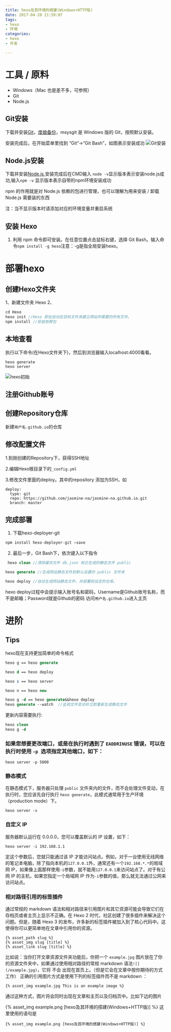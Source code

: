 ```yaml
---
title: hexo及其环境的搭建(Windows+HTTP版)
date: 2017-04-20 21:59:07
tags: 
- hexo
- 环境
categories:
- hexo
- 开发

---
```

# 工具 / 原料 

- Windows（Mac 也是差不多，可参照）  
- Git  
- Node.js

## Git安装
下载并安装[Git][1]，[度娘备份][2]，msysgit 是 Windows 版的 Git，按照默认安装。

安装完成后，在开始菜单里找到 “Git”->“Git Bash”，如图表示安装成功
![Git安装][3]

## Node.js安装
下载并安装[Node.js][4],安装完成后在CMD输入  `node -v`显示版本表示安装node.js成功,输入`npm -v` 显示版本表示自带的npm环境安装成功

npm 的作用就是对 Node.js 依赖的包进行管理，也可以理解为用来安装 / 卸载 Node.js 需要装的东西

注：当不显示版本时请添加对应的环境变量并重启系统

## 安装 Hexo

 1. 利用 npm 命令即可安装。在任意位置点击鼠标右键，选择 Git Bash。输入命令`npm install -g hexo`注意：-g是指全局安装hexo。
# 部署hexo
## 创建Hexo文件夹
1、新建文件夹 Hexo 
2、

``` scilab
cd Hexo
hexo init //Hexo 即会自动在目标文件夹建立网站所需要的所有文件。
npm install //安装依赖包
```
## 本地查看 
执行以下命令(在Hexo文件夹下)，然后到浏览器输入localhost:4000看看。

``` vbscript
hexo generate
hexo server
```
![hexo初始][5]

## 注册Github账号 
## 创建Repository仓库
新建`用户名.github.io`的仓库
## 修改配置文件 
1.到刚创建的Repository下，获得SSH地址

2.编辑Hexo根目录下的`_config.yml`

3.修改文件里面的deploy。其中的repository 添加为SSH，如

``` less
deploy:
  type: git
  repo: https://github.com/jasmine-na/jasmine-na.github.io.git
  branch: master
```
## 完成部署

 1. 下载hexo-deployer-git

``` sql
npm install hexo-deployer-git –save
```


 2. 最后一步，Git Bash下，依次键入以下指令

 

``` stata
 hexo clean //清除缓存文件 db.json 和已生成的静态文件 public

hexo generate //生成网站静态文件到默认设置的 public 文件夹

hexo deploy //自动生成网站静态文件，并部署到设定的仓库。
```
hexo deploy过程中会提示输入账号名和密码，Username是Github账号名称，而不是邮箱；Password就是Github的密码
访问`用户名.github.io`进入主页
# 进阶
## Tips 
hexo现在支持更加简单的命令格式

``` stata
hexo g == hexo generate

hexo d == hexo deploy

hexo s == hexo server

hexo n == hexo new

hexo g -d == hexo generate&&hexo deploy
hexo generate --watch  //监视文件变动并立即重新生成静态文件

```
更新内容需要执行:

``` stata
hexo clean
hexo g -d
```
### 如果您想要更改端口，或是在执行时遇到了 `EADDRINUSE` 错误，可以在执行时使用 `-p `选项指定其他端口，如下：
```
hexo server -p 5000

```
### 静态模式
在静态模式下，服务器只处理 `public` 文件夹内的文件，而不会处理文件变动，在执行时，您应该先自行执行 `hexo generate`，此模式通常用于生产环境（production mode）下。
```
hexo server -s
```

### 自定义 IP
服务器默认运行在 0.0.0.0，您可以覆盖默认的 IP 设置，如下：
```
hexo server -i 192.168.1.1

```
定这个参数后，您就只能通过该 IP 才能访问站点。例如，对于一台使用无线网络的笔记本电脑，除了指向本机的`127.0.0.1`外，通常还有一个`192.168.*.*`的局域网 IP，如果像上面那样使用`-i`参数，就不能用`127.0.0.1`来访问站点了。对于有公网 IP 的主机，如果您指定一个局域网 IP 作为`-i`参数的值，那么就无法通过公网来访问站点。
### 相对路径引用的标签插件
通过常规的 markdown 语法和相对路径来引用图片和其它资源可能会导致它们在存档页或者主页上显示不正确。在 Hexo 2 时代，社区创建了很多插件来解决这个问题。但是，随着 Hexo 3 的发布，许多新的标签插件被加入到了核心代码中。这使得你可以更简单地在文章中引用你的资源。
```
{% asset_path slug %}
{% asset_img slug [title] %}
{% asset_link slug [title] %}
```
比如说：当你打开文章资源文件夹功能后，你把一个 `example.jpg` 图片放在了你的资源文件夹中，如果通过使用相对路径的常规 markdown 语法` ![](/example.jpg) `，它将 不会 出现在首页上。（但是它会在文章中按你期待的方式工作）
正确的引用图片方式是使用下列的标签插件而不是 markdown ：
```
{% asset_img example.jpg This is an example image %}

```
通过这种方式，图片将会同时出现在文章和主页以及归档页中。比如下边的图片

{% asset_img example.png [hexo及其环境的搭建(Windows+HTTP版)] %}
这里使用的语句是
```
{% asset_img example.png [hexo及其环境的搭建(Windows+HTTP版)] %}
```


  [1]: https://git-for-windows.github.io/
  [2]: https://pan.baidu.com/s/1kU5OCOB#list/path=/pub/git
  [3]: hexo及其环境的搭建/Git安装.jpg
  [4]: https://nodejs.org/en/download/
  [5]: hexo及其环境的搭建/Hexo初始.jpg
